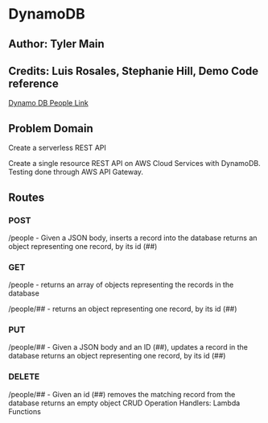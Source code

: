 # DynamoDB

## Author: Tyler Main

## Credits: Luis Rosales, Stephanie Hill, Demo Code reference

[Dynamo DB People Link](https://yt62e82vol.execute-api.us-east-2.amazonaws.com/lab18/people)

## Problem Domain

Create a serverless REST API

Create a single resource REST API on AWS Cloud Services with DynamoDB. Testing done through AWS API Gateway.

## Routes

### POST

 /people - Given a JSON body, inserts a record into the database returns an object representing one record, by its id (##)

### GET

 /people - returns an array of objects representing the records in the database

/people/## - returns an object representing one record, by its id (##)

### PUT

 /people/## - Given a JSON body and an ID (##), updates a record in the database returns an object representing one record, by its id (##)

### DELETE

 /people/## - Given an id (##) removes the matching record from the database returns an empty object CRUD Operation Handlers: Lambda Functions
